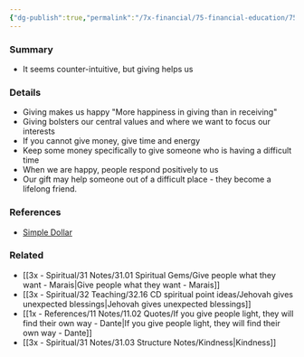 ```yaml
---
{"dg-publish":true,"permalink":"/7x-financial/75-financial-education/75-01-financial-notes/giving-helps-your-finances/","title":"Giving helps your finances"}
---
```



### Summary
- It seems counter-intuitive, but giving helps us

### Details
- Giving makes us happy "More happiness in giving than in receiving"
- Giving bolsters our central values and where we want to focus our interests
- If you cannot give money, give time and energy
- Keep some money specifically to give someone who is having a difficult time
- When we are happy, people respond positively to us
- Our gift may help someone out of a difficult place - they become a lifelong friend.

### References
- [Simple Dollar](https://web.archive.org/web/20110902020254/http://www.thesimpledollar.com/)

### Related
- [[3x - Spiritual/31 Notes/31.01 Spiritual Gems/Give people what they want - Marais\|Give people what they want - Marais]]
- [[3x - Spiritual/32 Teaching/32.16 CD spiritual point ideas/Jehovah gives unexpected blessings\|Jehovah gives unexpected blessings]]
- [[1x - References/11 Notes/11.02 Quotes/If you give people light, they will find their own way - Dante\|If you give people light, they will find their own way - Dante]]
- [[3x - Spiritual/31 Notes/31.03 Structure Notes/Kindness\|Kindness]]
